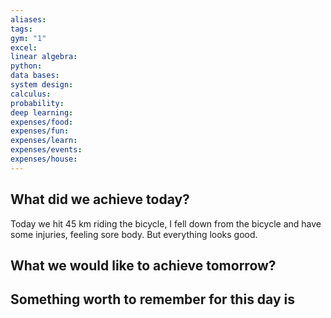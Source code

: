 ```yaml
---
aliases: 
tags: 
gym: "1"
excel: 
linear algebra: 
python: 
data bases: 
system design: 
calculus: 
probability: 
deep learning: 
expenses/food: 
expenses/fun: 
expenses/learn: 
expenses/events: 
expenses/house:
---
```

## What did we achieve today?

Today we hit 45 km riding the bicycle, I fell down from the bicycle and have some injuries, feeling sore body. But everything looks good. 

## What we would like to achieve tomorrow?



## Something worth to remember for this day is
